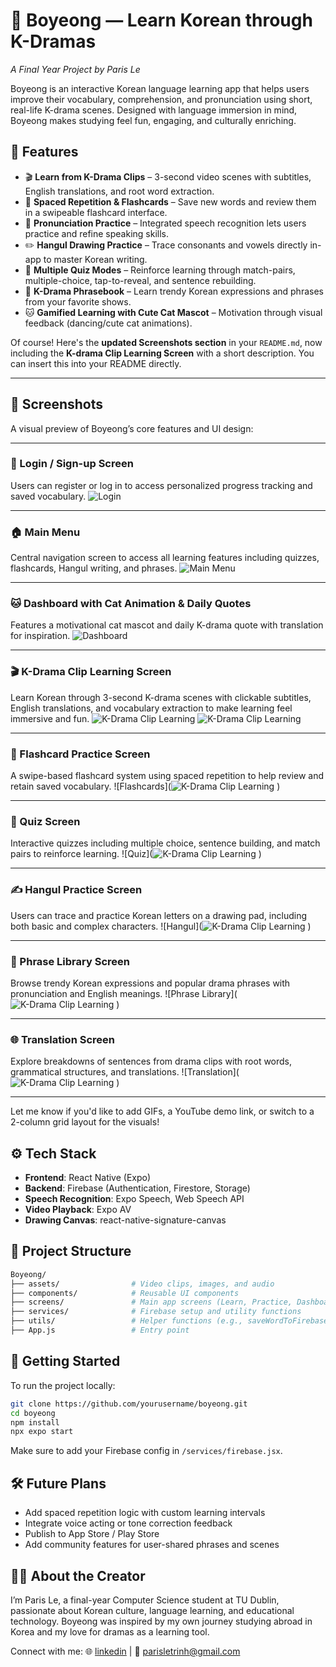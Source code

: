 # 🌸 Boyeong — Learn Korean through K-Dramas

*A Final Year Project by Paris Le*

Boyeong is an interactive Korean language learning app that helps users improve their vocabulary, comprehension, and pronunciation using short, real-life K-drama scenes. Designed with language immersion in mind, Boyeong makes studying feel fun, engaging, and culturally enriching.

## 📱 Features

* 🎬 **Learn from K-Drama Clips** – 3-second video scenes with subtitles, English translations, and root word extraction.
* 🧠 **Spaced Repetition & Flashcards** – Save new words and review them in a swipeable flashcard interface.
* 🎤 **Pronunciation Practice** – Integrated speech recognition lets users practice and refine speaking skills.
* ✏️ **Hangul Drawing Practice** – Trace consonants and vowels directly in-app to master Korean writing.
* 🧩 **Multiple Quiz Modes** – Reinforce learning through match-pairs, multiple-choice, tap-to-reveal, and sentence rebuilding.
* 💬 **K-Drama Phrasebook** – Learn trendy Korean expressions and phrases from your favorite shows.
* 🐱 **Gamified Learning with Cute Cat Mascot** – Motivation through visual feedback (dancing/cute cat animations).

Of course! Here's the **updated Screenshots section** in your `README.md`, now including the **K-drama Clip Learning Screen** with a short description. You can insert this into your README directly.

---

## 📸 Screenshots

A visual preview of Boyeong’s core features and UI design:

---


### 🔐 Login / Sign-up Screen

Users can register or log in to access personalized progress tracking and saved vocabulary.
![Login](assets/images/login.jpeg)

---

### 🏠 Main Menu

Central navigation screen to access all learning features including quizzes, flashcards, Hangul writing, and phrases.
![Main Menu](assets/images/main.jpeg)

---

### 🐱 Dashboard with Cat Animation & Daily Quotes

Features a motivational cat mascot and daily K-drama quote with translation for inspiration.
![Dashboard](assets/images/dashboard.jpeg)

---

### 🎬 K-Drama Clip Learning Screen

Learn Korean through 3-second K-drama scenes with clickable subtitles, English translations, and vocabulary extraction to make learning feel immersive and fun.
![K-Drama Clip Learning](assets/images/clip1.jpeg)
![K-Drama Clip Learning](assets/images/clip2.jpeg)

---

### 🧠 Flashcard Practice Screen

A swipe-based flashcard system using spaced repetition to help review and retain saved vocabulary.
![Flashcards](![K-Drama Clip Learning](assets/images/flashcard.jpeg)
)

---

### 🧩 Quiz Screen

Interactive quizzes including multiple choice, sentence building, and match pairs to reinforce learning.
![Quiz](![K-Drama Clip Learning](assets/images/quiz.jpeg)
)

---

### ✍️ Hangul Practice Screen

Users can trace and practice Korean letters on a drawing pad, including both basic and complex characters.
![Hangul](![K-Drama Clip Learning](assets/images/hangul.jpeg)
)

---

### 💬 Phrase Library Screen

Browse trendy Korean expressions and popular drama phrases with pronunciation and English meanings.
![Phrase Library](![K-Drama Clip Learning](assets/images/phrase.jpeg)
)

---

### 🌐 Translation Screen

Explore breakdowns of sentences from drama clips with root words, grammatical structures, and translations.
![Translation](![K-Drama Clip Learning](assets/images/translation.jpeg)
)

---

Let me know if you'd like to add GIFs, a YouTube demo link, or switch to a 2-column grid layout for the visuals!


## ⚙️ Tech Stack

* **Frontend**: React Native (Expo)
* **Backend**: Firebase (Authentication, Firestore, Storage)
* **Speech Recognition**: Expo Speech, Web Speech API
* **Video Playback**: Expo AV
* **Drawing Canvas**: react-native-signature-canvas

## 📂 Project Structure

```bash
Boyeong/
├── assets/                # Video clips, images, and audio
├── components/            # Reusable UI components
├── screens/               # Main app screens (Learn, Practice, Dashboard, etc.)
├── services/              # Firebase setup and utility functions
├── utils/                 # Helper functions (e.g., saveWordToFirebase)
├── App.js                 # Entry point
```

## 🚀 Getting Started

To run the project locally:

```bash
git clone https://github.com/yourusername/boyeong.git
cd boyeong
npm install
npx expo start
```

Make sure to add your Firebase config in `/services/firebase.jsx`.

## 🛠️ Future Plans

* Add spaced repetition logic with custom learning intervals
* Integrate voice acting or tone correction feedback
* Publish to App Store / Play Store
* Add community features for user-shared phrases and scenes

## 🧑‍🎓 About the Creator

I’m Paris Le, a final-year Computer Science student at TU Dublin, passionate about Korean culture, language learning, and educational technology. Boyeong was inspired by my own journey studying abroad in Korea and my love for dramas as a learning tool.

Connect with me:
🌐 [linkedin](https://www.linkedin.com/in/paristrinhle/) | 📧 [parisletrinh@gmail.com](mailto:paristrinhle@gmail.com)
